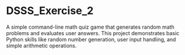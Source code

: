 # DSSS_Exercise_2
A simple command-line math quiz game that generates random math problems and evaluates user answers. This project demonstrates basic Python skills like random number generation, user input handling, and simple arithmetic operations.
